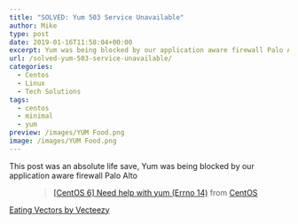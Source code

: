 ```yaml
---
title: "SOLVED: Yum 503 Service Unavailable"
author: Mike
type: post
date: 2019-01-16T11:58:04+00:00
excerpt: Yum was being blocked by our application aware firewall Palo Alto
url: /solved-yum-503-service-unavailable/
categories:
  - Centos
  - Linux
  - Tech Solutions
tags:
  - centos
  - minimal
  - yum
preview: /images/YUM Food.png
image: /images/YUM Food.png
---
```

This post was an absolute life save, Yum was being blocked by our application aware firewall Palo Alto<figure class="wp-block-embed-reddit wp-block-embed is-type-rich is-provider-reddit">

<div class="wp-block-embed__wrapper">
  <blockquote class="reddit-card" >
    <a href="https://www.reddit.com/r/CentOS/comments/6pmvfv/centos_6_need_help_with_yum_errno_14/?ref_source=embed&ref=share">[CentOS 6] Need help with yum (Errno 14)</a> from <a href="https://www.reddit.com/r/CentOS/">CentOS</a>
  </blockquote>
</div></figure>

<a href="https://www.vecteezy.com/free-vector/eating">Eating Vectors by Vecteezy</a>